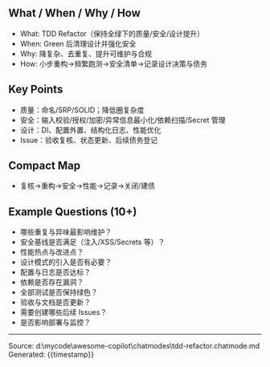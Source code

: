 ## What / When / Why / How

- What: TDD Refactor（保持全绿下的质量/安全/设计提升）
- When: Green 后清理设计并强化安全
- Why: 降复杂、去重复、提升可维护与合规
- How: 小步重构→频繁跑测→安全清单→记录设计决策与债务

## Key Points

- 质量：命名/SRP/SOLID；降低圈复杂度
- 安全：输入校验/授权/加密/异常信息最小化/依赖扫描/Secret 管理
- 设计：DI、配置外置、结构化日志、性能优化
- Issue：验收复核、状态更新、后续债务登记

## Compact Map

- 复核→重构→安全→性能→记录→关闭/建债

## Example Questions (10+)

- 哪些重复与异味最影响维护？
- 安全基线是否满足（注入/XSS/Secrets 等）？
- 性能热点与改进点？
- 设计模式的引入是否有必要？
- 配置与日志是否达标？
- 依赖是否存在漏洞？
- 全部测试是否保持绿色？
- 验收与文档是否更新？
- 需要创建哪些后续 Issues？
- 是否影响部署与监控？

---
Source: d:\mycode\awesome-copilot\chatmodes\tdd-refactor.chatmode.md
Generated: {{timestamp}}
